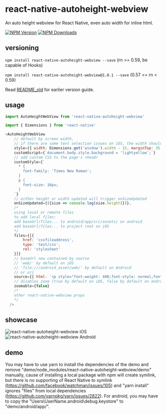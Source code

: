 # react-native-autoheight-webview

An auto height webview for React Native, even auto width for inline html.

[![NPM Version](http://img.shields.io/npm/v/react-native-autoheight-webview.svg?style=flat-square)](https://www.npmjs.com/package/react-native-autoheight-webview)
[![NPM Downloads](https://img.shields.io/npm/dt/react-native-autoheight-webview.svg?style=flat-square)](https://www.npmjs.com/package/react-native-autoheight-webview)

## versioning

`npm install react-native-autoheight-webview --save` (rn >= 0.59, be capable of Hooks)

`npm install react-native-autoheight-webview@1.0.1 --save` (0.57 <= rn < 0.59)

Read [README_old](./README_old.md) for earlier version guide.

## usage

```javascript
import AutoHeightWebView from 'react-native-autoheight-webview'

import { Dimensions } from 'react-native'

<AutoHeightWebView
    // default by screen width,
    // if there are some text selection issues on iOS, the width should be reduced more than 15 and the marginTop should be added more than 35
    style={{ width: Dimensions.get('window').width - 15, marginTop: 35 }}
    customScript={`document.body.style.background = 'lightyellow';`}
    // add custom CSS to the page's <head>
    customStyle={`
      * {
        font-family: 'Times New Roman';
      }
      p {
        font-size: 16px;
      }
    `}
    // either height or width updated will trigger onSizeUpdated
    onSizeUpdated={({size => console.log(size.height)})},
    /*
    using local or remote files
    to add local files:
    add baseUrl/files... to android/app/src/assets/ on android
    add baseUrl/files... to project root on iOS
    */
    files={[{
        href: 'cssfileaddress',
        type: 'text/css',
        rel: 'stylesheet'
    }]}
    // baseUrl now contained by source
    // 'web/' by default on iOS
    // 'file:///android_asset/web/' by default on Android
    // or uri
    source={{ html: `<p style="font-weight: 400;font-style: normal;font-size: 21px;line-height: 1.58;letter-spacing: -.003em;">Tags are great for describing the essence of your story in a single word or phrase, but stories are rarely about a single thing. <span style="background-color: transparent !important;background-image: linear-gradient(to bottom, rgba(146, 249, 190, 1), rgba(146, 249, 190, 1));">If I pen a story about moving across the country to start a new job in a car with my husband, two cats, a dog, and a tarantula, I wouldn’t only tag the piece with “moving”. I’d also use the tags “pets”, “marriage”, “career change”, and “travel tips”.</span></p>` }}
    // disables zoom (true by default on iOS, false by default on android)
    zoomable={false}
    /*
    other react-native-webview props
    */
  />
```

## showcase

![react-native-autoheight-webview iOS](https://media.giphy.com/media/tocJYDUGCgwac0kkyB/giphy.gif)&nbsp;
![react-native-autoheight-webview Android](https://media.giphy.com/media/9JyX1wZshYIxuPklHK/giphy.gif)

## demo

You may have to use yarn to install the dependencies of the demo and remove "demo/node_modules/react-native-autoheight-webview/demo" manually, cause of installing a local package with npm will create symlink, but there is no supporting of React Native to symlink (https://github.com/facebook/watchman/issues/105) and "yarn install" ignores "files" from local dependencies (https://github.com/yarnpkg/yarn/issues/2822).
For android, you may have to copy the "Users\UserName\.android\debug.keystore" to "demo/android/app/".
